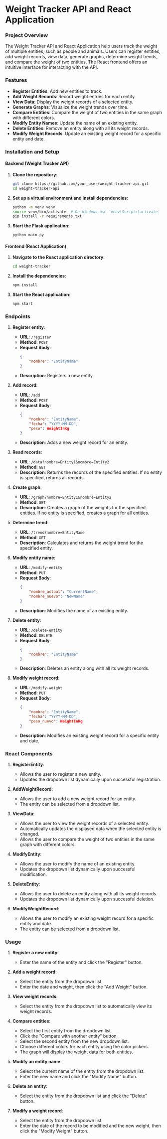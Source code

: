 # Weight Tracker API and React Application

### Project Overview

The Weight Tracker API and React Application help users track the weight of multiple entities, such as people and animals. Users can register entities, add weight records, view data, generate graphs, determine weight trends, and compare the weight of two entities. The React frontend offers an intuitive interface for interacting with the API.

### Features

- **Register Entities**: Add new entities to track.
- **Add Weight Records**: Record weight entries for each entity.
- **View Data**: Display the weight records of a selected entity.
- **Generate Graphs**: Visualize the weight trends over time.
- **Compare Entities**: Compare the weight of two entities in the same graph with different colors.
- **Modify Entity Names**: Update the name of an existing entity.
- **Delete Entities**: Remove an entity along with all its weight records.
- **Modify Weight Records**: Update an existing weight record for a specific entity and date.

### Installation and Setup

#### Backend (Weight Tracker API)

1. **Clone the repository**:
    ```bash
    git clone https://github.com/your_user/weight-tracker-api.git
    cd weight-tracker-api
    ```

2. **Set up a virtual environment and install dependencies**:
    ```bash
    python -m venv venv
    source venv/bin/activate  # On Windows use `venv\Scripts\activate`
    pip install -r requirements.txt
    ```

3. **Start the Flask application**:
    ```bash
    python main.py
    ```

#### Frontend (React Application)

1. **Navigate to the React application directory**:
    ```bash
    cd weight-tracker
    ```

2. **Install the dependencies**:
    ```bash
    npm install
    ```

3. **Start the React application**:
    ```bash
    npm start
    ```

### Endpoints

1. **Register entity**:
   - **URL**: `/register`
   - **Method**: `POST`
   - **Request Body**:
     ```json
     {
         "nombre": "EntityName"
     }
     ```
   - **Description**: Registers a new entity.

2. **Add record**:
   - **URL**: `/add`
   - **Method**: `POST`
   - **Request Body**:
     ```json
     {
         "nombre": "EntityName",
         "fecha": "YYYY-MM-DD",
         "peso": WeightInKg
     }
     ```
   - **Description**: Adds a new weight record for an entity.

3. **Read records**:
   - **URL**: `/data?nombre=Entity1&nombre=Entity2`
   - **Method**: `GET`
   - **Description**: Returns the records of the specified entities. If no entity is specified, returns all records.

4. **Create graph**:
   - **URL**: `/graph?nombre=Entity1&nombre=Entity2`
   - **Method**: `GET`
   - **Description**: Creates a graph of the weights for the specified entities. If no entity is specified, creates a graph for all entities.

5. **Determine trend**:
   - **URL**: `/trend?nombre=EntityName`
   - **Method**: `GET`
   - **Description**: Calculates and returns the weight trend for the specified entity.

6. **Modify entity name**:
   - **URL**: `/modify-entity`
   - **Method**: `PUT`
   - **Request Body**:
     ```json
     {
         "nombre_actual": "CurrentName",
         "nombre_nuevo": "NewName"
     }
     ```
   - **Description**: Modifies the name of an existing entity.

7. **Delete entity**:
   - **URL**: `/delete-entity`
   - **Method**: `DELETE`
   - **Request Body**:
     ```json
     {
         "nombre": "EntityName"
     }
     ```
   - **Description**: Deletes an entity along with all its weight records.

8. **Modify weight record**:
   - **URL**: `/modify-weight`
   - **Method**: `PUT`
   - **Request Body**:
     ```json
     {
         "nombre": "EntityName",
         "fecha": "YYYY-MM-DD",
         "peso_nuevo": WeightInKg
     }
     ```
   - **Description**: Modifies an existing weight record for a specific entity and date.

### React Components

1. **RegisterEntity**:
   - Allows the user to register a new entity.
   - Updates the dropdown list dynamically upon successful registration.

2. **AddWeightRecord**:
   - Allows the user to add a new weight record for an entity.
   - The entity can be selected from a dropdown list.

3. **ViewData**:
   - Allows the user to view the weight records of a selected entity.
   - Automatically updates the displayed data when the selected entity is changed.
   - Allows the user to compare the weight of two entities in the same graph with different colors.

4. **ModifyEntity**:
   - Allows the user to modify the name of an existing entity.
   - Updates the dropdown list dynamically upon successful modification.

5. **DeleteEntity**:
   - Allows the user to delete an entity along with all its weight records.
   - Updates the dropdown list dynamically upon successful deletion.

6. **ModifyWeightRecord**:
   - Allows the user to modify an existing weight record for a specific entity and date.
   - The entity can be selected from a dropdown list.

### Usage

1. **Register a new entity**:
   - Enter the name of the entity and click the "Register" button.

2. **Add a weight record**:
   - Select the entity from the dropdown list.
   - Enter the date and weight, then click the "Add Weight" button.

3. **View weight records**:
   - Select the entity from the dropdown list to automatically view its weight records.

4. **Compare entities**:
   - Select the first entity from the dropdown list.
   - Click the "Compare with another entity" button.
   - Select the second entity from the new dropdown list.
   - Choose different colors for each entity using the color pickers.
   - The graph will display the weight data for both entities.

5. **Modify an entity name**:
   - Select the current name of the entity from the dropdown list.
   - Enter the new name and click the "Modify Name" button.

6. **Delete an entity**:
   - Select the entity from the dropdown list and click the "Delete" button.

7. **Modify a weight record**:
   - Select the entity from the dropdown list.
   - Enter the date of the record to be modified and the new weight, then click the "Modify Weight" button.
